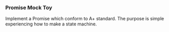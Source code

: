 ### Promise Mock Toy
  Implement a Promise which conform to A+ standard. The purpose is simple experiencing how to make a state machine. 
